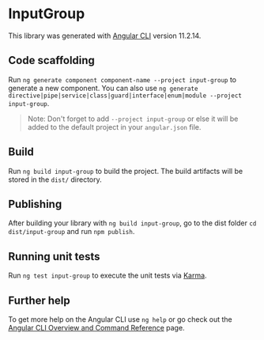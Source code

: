# InputGroup

This library was generated with [Angular CLI](https://github.com/angular/angular-cli) version 11.2.14.

## Code scaffolding

Run `ng generate component component-name --project input-group` to generate a new component. You can also use `ng generate directive|pipe|service|class|guard|interface|enum|module --project input-group`.
> Note: Don't forget to add `--project input-group` or else it will be added to the default project in your `angular.json` file. 

## Build

Run `ng build input-group` to build the project. The build artifacts will be stored in the `dist/` directory.

## Publishing

After building your library with `ng build input-group`, go to the dist folder `cd dist/input-group` and run `npm publish`.

## Running unit tests

Run `ng test input-group` to execute the unit tests via [Karma](https://karma-runner.github.io).

## Further help

To get more help on the Angular CLI use `ng help` or go check out the [Angular CLI Overview and Command Reference](https://angular.io/cli) page.

